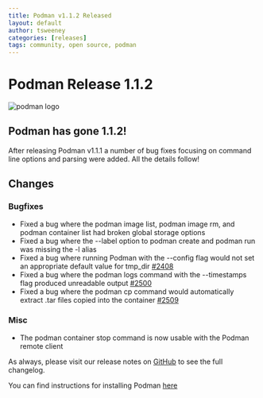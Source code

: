 ```yaml
---
title: Podman v1.1.2 Released
layout: default
author: tsweeney
categories: [releases]
tags: community, open source, podman
---
```


# Podman Release 1.1.2

![podman logo](https://podman.io/images/podman.svg)

## Podman has gone 1.1.2!

After releasing Podman v1.1.1 a number of bug fixes
focusing on command line options and parsing were added. 
All the details follow!

<!--readmore-->

## Changes

### Bugfixes

 * Fixed a bug where the podman image list, podman image rm, and podman container list had broken global storage options
 * Fixed a bug where the --label option to podman create and podman run was missing the -l alias
 * Fixed a bug where running Podman with the --config flag would not set an appropriate default value for tmp_dir [#2408](https://github.com/containers/libpod/issues/2408)
 * Fixed a bug where the podman logs command with the --timestamps flag produced unreadable output [#2500](https://github.com/containers/libpod/issues/2500)
 * Fixed a bug where the podman cp command would automatically extract .tar files copied into the container [#2509](https://github.com/containers/libpod/issues/2509)

### Misc

 * The podman container stop command is now usable with the Podman remote client

As always, please visit our release notes on [GitHub](https://github.com/containers/libpod/blob/master/RELEASE_NOTES.md) to see the full changelog.

You can find instructions for installing Podman [here](https://github.com/containers/libpod/blob/master/install.md)
